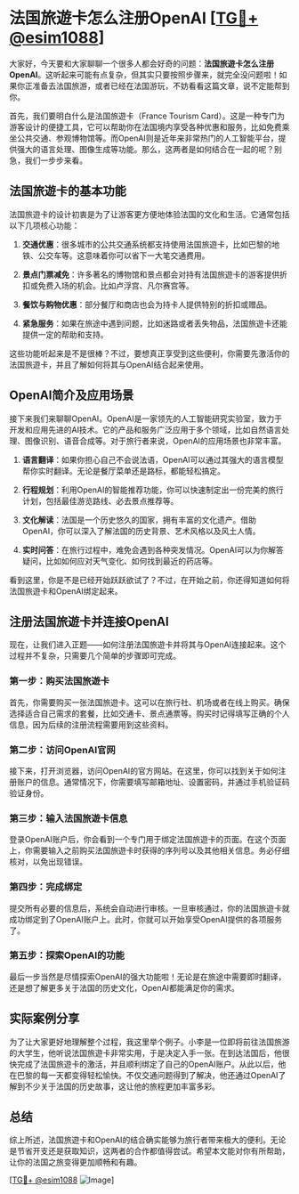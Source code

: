 # 法国旅遊卡怎么注册OpenAI [[TG💪+ @esim1088](https://t.me/s/esim1088)]

大家好，今天要和大家聊聊一个很多人都会好奇的问题：**法国旅遊卡怎么注册OpenAI**。这听起来可能有点复杂，但其实只要按照步骤来，就完全没问题啦！如果你正准备去法国旅游，或者已经在法国游玩，不妨看看这篇文章，说不定能帮到你。

首先，我们要明白什么是法国旅遊卡（France Tourism Card）。这是一种专门为游客设计的便捷工具，它可以帮助你在法国境内享受各种优惠和服务，比如免费乘坐公共交通、参观博物馆等。而OpenAI则是近年来非常热门的人工智能平台，提供强大的语言处理、图像生成等功能。那么，这两者是如何结合在一起的呢？别急，我们一步步来看。

## 法国旅遊卡的基本功能

法国旅遊卡的设计初衷是为了让游客更方便地体验法国的文化和生活。它通常包括以下几项核心功能：

1. **交通优惠**：很多城市的公共交通系统都支持使用法国旅遊卡，比如巴黎的地铁、公交车等。这意味着你可以省下一大笔交通费用。
   
2. **景点门票减免**：许多著名的博物馆和景点都会对持有法国旅遊卡的游客提供折扣或免费入场的机会。比如卢浮宫、凡尔赛宫等。

3. **餐饮与购物优惠**：部分餐厅和商店也会为持卡人提供特别的折扣或赠品。

4. **紧急服务**：如果在旅途中遇到问题，比如迷路或者丢失物品，法国旅遊卡还能提供一定的帮助和支持。

这些功能听起来是不是很棒？不过，要想真正享受到这些便利，你需要先激活你的法国旅遊卡，并且了解如何将其与OpenAI结合起来使用。

## OpenAI简介及应用场景

接下来我们来聊聊OpenAI。OpenAI是一家领先的人工智能研究实验室，致力于开发和应用先进的AI技术。它的产品和服务广泛应用于多个领域，比如自然语言处理、图像识别、语音合成等。对于旅行者来说，OpenAI的应用场景也非常丰富。

1. **语言翻译**：如果你担心自己不会说法语，OpenAI可以通过其强大的语言模型帮你实时翻译。无论是餐厅菜单还是路标，都能轻松搞定。

2. **行程规划**：利用OpenAI的智能推荐功能，你可以快速制定出一份完美的旅行计划，包括最佳游览路线、必去景点推荐等。

3. **文化解读**：法国是一个历史悠久的国家，拥有丰富的文化遗产。借助OpenAI，你可以深入了解法国的历史背景、艺术风格以及风土人情。

4. **实时问答**：在旅行过程中，难免会遇到各种突发情况。OpenAI可以为你解答疑问，比如如何应对天气变化、如何找到最近的药店等。

看到这里，你是不是已经开始跃跃欲试了？不过，在开始之前，你还得知道如何将法国旅遊卡和OpenAI绑定起来。

## 注册法国旅遊卡并连接OpenAI

现在，让我们进入正题——如何注册法国旅遊卡并将其与OpenAI连接起来。这个过程并不复杂，只需要几个简单的步骤即可完成。

### 第一步：购买法国旅遊卡

首先，你需要购买一张法国旅遊卡。这可以在旅行社、机场或者在线上购买。确保选择适合自己需求的套餐，比如交通卡、景点通票等。购买时记得填写正确的个人信息，因为后续的注册流程需要用到这些资料。

### 第二步：访问OpenAI官网

接下来，打开浏览器，访问OpenAI的官方网站。在这里，你可以找到关于如何注册账户的信息。通常情况下，你需要填写邮箱地址、设置密码，并通过手机验证码验证身份。

### 第三步：输入法国旅遊卡信息

登录OpenAI账户后，你会看到一个专门用于绑定法国旅遊卡的页面。在这个页面上，你需要输入之前购买法国旅遊卡时获得的序列号以及其他相关信息。务必仔细核对，以免出现错误。

### 第四步：完成绑定

提交所有必要的信息后，系统会自动进行审核。一旦审核通过，你的法国旅遊卡就成功绑定到了OpenAI账户上。此时，你就可以开始享受OpenAI提供的各项服务了。

### 第五步：探索OpenAI的功能

最后一步当然是尽情探索OpenAI的强大功能啦！无论是在旅途中需要即时翻译，还是想了解更多关于法国的历史文化，OpenAI都能满足你的需求。

## 实际案例分享

为了让大家更好地理解整个过程，我这里举个例子。小李是一位即将前往法国旅游的大学生，他听说法国旅遊卡非常实用，于是决定入手一张。在到达法国后，他很快完成了法国旅遊卡的激活，并且顺利绑定了自己的OpenAI账户。从此以后，他在巴黎的每一天都变得轻松愉快。不仅交通问题得到了解决，他还通过OpenAI了解到不少关于法国的历史故事，这让他的旅程更加丰富多彩。

## 总结

综上所述，法国旅遊卡和OpenAI的结合确实能够为旅行者带来极大的便利。无论是节省开支还是获取知识，这两者的合作都值得尝试。希望本文能对你有所帮助，让你的法国之旅变得更加顺畅和有趣。

[[TG💪+ @esim1088](https://t.me/s/esim1088) ![Image](https://i.postimg.cc/4NQfJmqS/Snipaste-2025-05-13-00-14-12.png)]